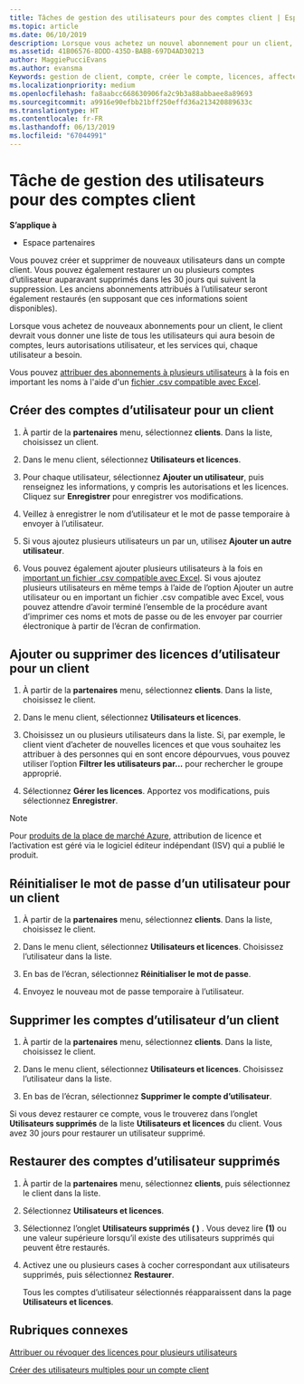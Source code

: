 ```yaml
---
title: Tâches de gestion des utilisateurs pour des comptes client | Espace partenaires
ms.topic: article
ms.date: 06/10/2019
description: Lorsque vous achetez un nouvel abonnement pour un client, vous pouvez attribuer des licences à certains utilisateurs.
ms.assetid: 41B06576-8DDD-435D-BABB-697D4AD30213
author: MaggiePucciEvans
ms.author: evansma
Keywords: gestion de client, compte, créer le compte, licences, affecter une licence, gestion de l’utilisateur, mot de passe, réinitialiser le mot de passe, modifier le mot de passe
ms.localizationpriority: medium
ms.openlocfilehash: fa8aabcc668630906fa2c9b3a88abbaee8a89693
ms.sourcegitcommit: a9916e90efbb21bff250effd36a213420889633c
ms.translationtype: HT
ms.contentlocale: fr-FR
ms.lasthandoff: 06/13/2019
ms.locfileid: "67044991"
---
```

# <a name="user-management-tasks-for-customer-accounts"></a>Tâche de gestion des utilisateurs pour des comptes client

**S’applique à**

-  Espace partenaires

Vous pouvez créer et supprimer de nouveaux utilisateurs dans un compte client. Vous pouvez également restaurer un ou plusieurs comptes d’utilisateur auparavant supprimés dans les 30 jours qui suivent la suppression. Les anciens abonnements attribués à l’utilisateur seront également restaurés (en supposant que ces informations soient disponibles).

Lorsque vous achetez de nouveaux abonnements pour un client, le client devrait vous donner une liste de tous les utilisateurs qui aura besoin de comptes, leurs autorisations utilisateur, et les services qui, chaque utilisateur a besoin.  

Vous pouvez [attribuer des abonnements à plusieurs utilisateurs](bulk-license-provisioning-for-multiple-users.md) à la fois en important les noms à l'aide d'un [fichier .csv compatible avec Excel](adding-multiple-users-to-a-customer-account.md).

<a href="" id="createuseraccounts"></a>

## <a name="create-user-accounts-for-a-customer"></a>Créer des comptes d’utilisateur pour un client

1.  À partir de la **partenaires** menu, sélectionnez **clients**. Dans la liste, choisissez un client.

2.  Dans le menu client, sélectionnez **Utilisateurs et licences**.

3.  Pour chaque utilisateur, sélectionnez **Ajouter un utilisateur**, puis renseignez les informations, y compris les autorisations et les licences. Cliquez sur **Enregistrer** pour enregistrer vos modifications.

4.  Veillez à enregistrer le nom d’utilisateur et le mot de passe temporaire à envoyer à l’utilisateur.

5.  Si vous ajoutez plusieurs utilisateurs un par un, utilisez **Ajouter un autre utilisateur**.

6. Vous pouvez également ajouter plusieurs utilisateurs à la fois en [important un fichier .csv compatible avec Excel](adding-multiple-users-to-a-customer-account.md). Si vous ajoutez plusieurs utilisateurs en même temps à l’aide de l’option Ajouter un autre utilisateur ou en important un fichier .csv compatible avec Excel, vous pouvez attendre d’avoir terminé l’ensemble de la procédure avant d’imprimer ces noms et mots de passe ou de les envoyer par courrier électronique à partir de l’écran de confirmation.

<a href="" id="userlicensing"></a>

## <a name="add-or-remove-user-licenses-for-a-customer"></a>Ajouter ou supprimer des licences d’utilisateur pour un client

1.  À partir de la **partenaires** menu, sélectionnez **clients**. Dans la liste, choisissez le client.

2.  Dans le menu client, sélectionnez **Utilisateurs et licences**.

3.  Choisissez un ou plusieurs utilisateurs dans la liste. Si, par exemple, le client vient d’acheter de nouvelles licences et que vous souhaitez les attribuer à des personnes qui en sont encore dépourvues, vous pouvez utiliser l’option **Filtrer les utilisateurs par...** pour rechercher le groupe approprié.

4.  Sélectionnez **Gérer les licences**. Apportez vos modifications, puis sélectionnez **Enregistrer**.

> [!NOTE]
> Pour [produits de la place de marché Azure](sell-marketplace-products.md), attribution de licence et l’activation est géré via le logiciel éditeur indépendant (ISV) qui a publié le produit.

<a href="" id="resetpassword"></a>

## <a name="reset-a-users-password-for-a-customer"></a>Réinitialiser le mot de passe d’un utilisateur pour un client

1.  À partir de la **partenaires** menu, sélectionnez **clients**. Dans la liste, choisissez le client.

2.  Dans le menu client, sélectionnez **Utilisateurs et licences**. Choisissez l’utilisateur dans la liste.

3.  En bas de l’écran, sélectionnez **Réinitialiser le mot de passe**. 

4.  Envoyez le nouveau mot de passe temporaire à l’utilisateur.

<a href="" id="deleteuseraccounts"></a>

## <a name="delete-user-accounts-for-a-customer"></a>Supprimer les comptes d’utilisateur d’un client

1.  À partir de la **partenaires** menu, sélectionnez **clients**. Dans la liste, choisissez le client.

2.  Dans le menu client, sélectionnez **Utilisateurs et licences**. Choisissez l’utilisateur dans la liste.

3.  En bas de l’écran, sélectionnez **Supprimer le compte d’utilisateur**.

Si vous devez restaurer ce compte, vous le trouverez dans l’onglet **Utilisateurs supprimés** de la liste **Utilisateurs et licences** du client. Vous avez 30 jours pour restaurer un utilisateur supprimé.

<a href="" id="restoreuseraccounts"></a>

## <a name="restore-deleted-user-accounts"></a>Restaurer des comptes d’utilisateur supprimés

1.  À partir de la **partenaires** menu, sélectionnez **clients**, puis sélectionnez le client dans la liste.

2.  Sélectionnez **Utilisateurs et licences**.

3.  Sélectionnez l’onglet **Utilisateurs supprimés (&nbsp;)** . Vous devez lire **(1)** ou une valeur supérieure lorsqu’il existe des utilisateurs supprimés qui peuvent être restaurés.

4.  Activez une ou plusieurs cases à cocher correspondant aux utilisateurs supprimés, puis sélectionnez **Restaurer**.

    Tous les comptes d’utilisateur sélectionnés réapparaissent dans la page **Utilisateurs et licences**.

## <a name="related-topics"></a>Rubriques connexes


[Attribuer ou révoquer des licences pour plusieurs utilisateurs](bulk-license-provisioning-for-multiple-users.md)

[Créer des utilisateurs multiples pour un compte client](adding-multiple-users-to-a-customer-account.md)